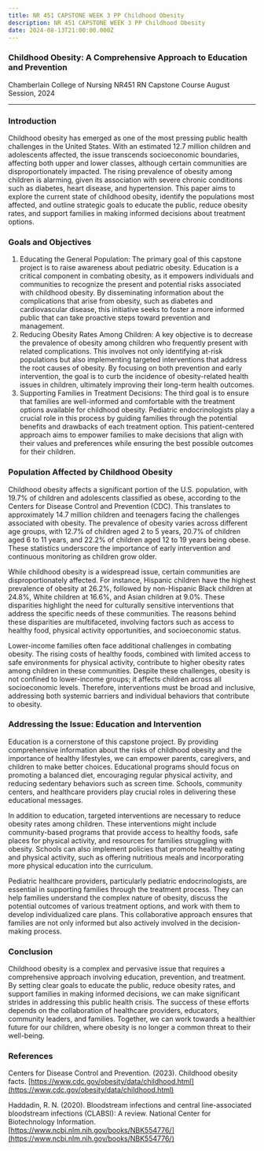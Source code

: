 ```yaml
---
title: NR 451 CAPSTONE WEEK 3 PP Childhood Obesity
description: NR 451 CAPSTONE WEEK 3 PP Childhood Obesity
date: 2024-08-13T21:00:00.000Z
---
```


### Childhood Obesity: A Comprehensive Approach to Education and Prevention

Chamberlain College of Nursing
NR451 RN Capstone Course
August Session, 2024

***

### Introduction

Childhood obesity has emerged as one of the most pressing public health challenges in the United States. With an estimated 12.7 million children and adolescents affected, the issue transcends socioeconomic boundaries, affecting both upper and lower classes, although certain communities are disproportionately impacted. The rising prevalence of obesity among children is alarming, given its association with severe chronic conditions such as diabetes, heart disease, and hypertension. This paper aims to explore the current state of childhood obesity, identify the populations most affected, and outline strategic goals to educate the public, reduce obesity rates, and support families in making informed decisions about treatment options.

### Goals and Objectives

1. Educating the General Population:
   The primary goal of this capstone project is to raise awareness about pediatric obesity. Education is a critical component in combating obesity, as it empowers individuals and communities to recognize the present and potential risks associated with childhood obesity. By disseminating information about the complications that arise from obesity, such as diabetes and cardiovascular disease, this initiative seeks to foster a more informed public that can take proactive steps toward prevention and management.
2. Reducing Obesity Rates Among Children:
   A key objective is to decrease the prevalence of obesity among children who frequently present with related complications. This involves not only identifying at-risk populations but also implementing targeted interventions that address the root causes of obesity. By focusing on both prevention and early intervention, the goal is to curb the incidence of obesity-related health issues in children, ultimately improving their long-term health outcomes.
3. Supporting Families in Treatment Decisions:
   The third goal is to ensure that families are well-informed and comfortable with the treatment options available for childhood obesity. Pediatric endocrinologists play a crucial role in this process by guiding families through the potential benefits and drawbacks of each treatment option. This patient-centered approach aims to empower families to make decisions that align with their values and preferences while ensuring the best possible outcomes for their children.

### Population Affected by Childhood Obesity

Childhood obesity affects a significant portion of the U.S. population, with 19.7% of children and adolescents classified as obese, according to the Centers for Disease Control and Prevention (CDC). This translates to approximately 14.7 million children and teenagers facing the challenges associated with obesity. The prevalence of obesity varies across different age groups, with 12.7% of children aged 2 to 5 years, 20.7% of children aged 6 to 11 years, and 22.2% of children aged 12 to 19 years being obese. These statistics underscore the importance of early intervention and continuous monitoring as children grow older.

While childhood obesity is a widespread issue, certain communities are disproportionately affected. For instance, Hispanic children have the highest prevalence of obesity at 26.2%, followed by non-Hispanic Black children at 24.8%, White children at 16.6%, and Asian children at 9.0%. These disparities highlight the need for culturally sensitive interventions that address the specific needs of these communities. The reasons behind these disparities are multifaceted, involving factors such as access to healthy food, physical activity opportunities, and socioeconomic status.

Lower-income families often face additional challenges in combating obesity. The rising costs of healthy foods, combined with limited access to safe environments for physical activity, contribute to higher obesity rates among children in these communities. Despite these challenges, obesity is not confined to lower-income groups; it affects children across all socioeconomic levels. Therefore, interventions must be broad and inclusive, addressing both systemic barriers and individual behaviors that contribute to obesity.

### Addressing the Issue: Education and Intervention

Education is a cornerstone of this capstone project. By providing comprehensive information about the risks of childhood obesity and the importance of healthy lifestyles, we can empower parents, caregivers, and children to make better choices. Educational programs should focus on promoting a balanced diet, encouraging regular physical activity, and reducing sedentary behaviors such as screen time. Schools, community centers, and healthcare providers play crucial roles in delivering these educational messages.

In addition to education, targeted interventions are necessary to reduce obesity rates among children. These interventions might include community-based programs that provide access to healthy foods, safe places for physical activity, and resources for families struggling with obesity. Schools can also implement policies that promote healthy eating and physical activity, such as offering nutritious meals and incorporating more physical education into the curriculum.

Pediatric healthcare providers, particularly pediatric endocrinologists, are essential in supporting families through the treatment process. They can help families understand the complex nature of obesity, discuss the potential outcomes of various treatment options, and work with them to develop individualized care plans. This collaborative approach ensures that families are not only informed but also actively involved in the decision-making process.

### Conclusion

Childhood obesity is a complex and pervasive issue that requires a comprehensive approach involving education, prevention, and treatment. By setting clear goals to educate the public, reduce obesity rates, and support families in making informed decisions, we can make significant strides in addressing this public health crisis. The success of these efforts depends on the collaboration of healthcare providers, educators, community leaders, and families. Together, we can work towards a healthier future for our children, where obesity is no longer a common threat to their well-being.

### References

Centers for Disease Control and Prevention. (2023). Childhood obesity facts. [https://www.cdc.gov/obesity/data/childhood.html](https://www.cdc.gov/obesity/data/childhood.html)

Haddadin, R. N. (2020). Bloodstream infections and central line-associated bloodstream infections (CLABSI): A review. National Center for Biotechnology Information. [https://www.ncbi.nlm.nih.gov/books/NBK554776/](https://www.ncbi.nlm.nih.gov/books/NBK554776/)
